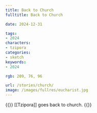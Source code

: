 ```yaml
---
title: Back to Church
fulltitle: Back to Church

date: 2024-12-31

tags:
- 2024
characters:
- tzipora
categories:
- sketch
keywords:
- 2024

rgb: 209, 76, 96

url: /stories/church/
image: /images/fullres/eucharist.jpg
---
```

{{<note caption>}}
[[Tzipora]] goes back to church.
{{</note>}}